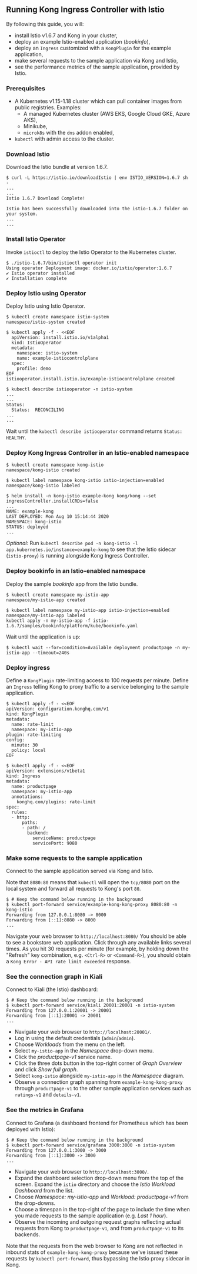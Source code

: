 ## Running Kong Ingress Controller with Istio

By following this guide, you will:
* install Istio v1.6.7 and Kong in your cluster,
* deploy an example Istio-enabled application (_bookinfo_),
* deploy an `Ingress` customized with a `KongPlugin` for the example application,
* make several requests to the sample application via Kong and Istio,
* see the performance metrics of the sample application, provided by Istio.

### Prerequisites

* A Kubernetes v1.15-1.18 cluster which can pull container images from public registries. Examples:
    * A managed Kubernetes cluster (AWS EKS, Google Cloud GKE, Azure AKS),
    * Minikube,
    * `microk8s` with the `dns` addon enabled,
* `kubectl` with admin access to the cluster.

### Download Istio

Download the Istio bundle at version 1.6.7.

```console
$ curl -L https://istio.io/downloadIstio | env ISTIO_VERSION=1.6.7 sh -
...
...
Istio 1.6.7 Download Complete!                                                                                                 
                                                               
Istio has been successfully downloaded into the istio-1.6.7 folder on your system.                                                                                                                                                                            
...
...
```

### Install Istio Operator

Invoke `istioctl` to deploy the Istio Operator to the Kubernetes cluster.

```console
$ ./istio-1.6.7/bin/istioctl operator init
Using operator Deployment image: docker.io/istio/operator:1.6.7
✔ Istio operator installed                                                                                                                                                                                                                                    
✔ Installation complete
```

### Deploy Istio using Operator

Deploy Istio using Istio Operator.

```console
$ kubectl create namespace istio-system
namespace/istio-system created
```
```console
$ kubectl apply -f - <<EOF
  apiVersion: install.istio.io/v1alpha1
  kind: IstioOperator
  metadata:
    namespace: istio-system
    name: example-istiocontrolplane
  spec:
    profile: demo
EOF
istiooperator.install.istio.io/example-istiocontrolplane created
```
```console
$ kubectl describe istiooperator -n istio-system
...
...
Status:
  Status:  RECONCILING
...
...
```

Wait until the `kubectl describe istiooperator` command returns `Status: HEALTHY`.

### Deploy Kong Ingress Controller in an Istio-enabled namespace

```console
$ kubectl create namespace kong-istio
namespace/kong-istio created
```
```console
$ kubectl label namespace kong-istio istio-injection=enabled
namespace/kong-istio labeled
```
```console
$ helm install -n kong-istio example-kong kong/kong --set ingressController.installCRDs=false
...
NAME: example-kong
LAST DEPLOYED: Mon Aug 10 15:14:44 2020
NAMESPACE: kong-istio
STATUS: deployed
...
```

_Optional:_ Run `kubectl describe pod -n kong-istio -l app.kubernetes.io/instance=example-kong` to see that the Istio sidecar (`istio-proxy`) is running alongside Kong Ingress Controller.

### Deploy bookinfo in an Istio-enabled namespace

Deploy the sample _bookinfo_ app from the Istio bundle.

```console
$ kubectl create namespace my-istio-app
namespace/my-istio-app created
```
```console
$ kubectl label namespace my-istio-app istio-injection=enabled
namespace/my-istio-app labeled
kubectl apply -n my-istio-app -f istio-1.6.7/samples/bookinfo/platform/kube/bookinfo.yaml
```
Wait until the application is up:
```console
$ kubectl wait --for=condition=Available deployment productpage -n my-istio-app --timeout=240s
```
### Deploy ingress

Define a `KongPlugin` rate-limiting access to 100 requests per minute. Define an `Ingress` telling Kong to proxy traffic
to a service belonging to the sample application.

```console
$ kubectl apply -f - <<EOF
apiVersion: configuration.konghq.com/v1
kind: KongPlugin
metadata:
  name: rate-limit
  namespace: my-istio-app
plugin: rate-limiting
config:
  minute: 30
  policy: local
EOF
```

```console
$ kubectl apply -f - <<EOF
apiVersion: extensions/v1beta1
kind: Ingress
metadata:
  name: productpage
  namespace: my-istio-app
  annotations:
    konghq.com/plugins: rate-limit
spec:
  rules:
  - http:
      paths:
      - path: /
        backend:
          serviceName: productpage
          servicePort: 9080
```

### Make some requests to the sample application

Connect to the sample application served via Kong and Istio.

Note that `8080:80` means that `kubectl` will open the `tcp/8080` port on the local system and forward all requests to
Kong's port `80`.

```console
$ # Keep the command below running in the background
$ kubectl port-forward service/example-kong-kong-proxy 8080:80 -n kong-istio
Forwarding from 127.0.0.1:8080 -> 8000
Forwarding from [::1]:8080 -> 8000
...
```

Navigate your web browser to `http://localhost:8080/` You should be able to see a bookstore web application. Click
through any available links several times. As you hit 30 requests per minute (for example, by holding down the "Refresh"
key combination, e.g. `<Ctrl-R>` or `<Command-R>`), you should obtain a `Kong Error - API rate limit exceeded` response.

### See the connection graph in Kiali

Connect to Kiali (the Istio) dashboard:

```console
$ # Keep the command below running in the background
$ kubectl port-forward service/kiali 20001:20001 -n istio-system
Forwarding from 127.0.0.1:20001 -> 20001
Forwarding from [::1]:20001 -> 20001
...
```

* Navigate your web browser to `http://localhost:20001/`.
* Log in using the default credentials (`admin`/`admin`).
* Choose _Workloads_ from the menu on the left.
* Select `my-istio-app` in the _Namespace_ drop-down menu.
* Click the _productpage-v1_ service name.
* Click the three dots button in the top-right corner of _Graph Overview_ and click _Show full graph_.
* Select `kong-istio` alongside `my-istio-app` in the _Namespace_ diagram.
* Observe a connection graph spanning from `example-kong-kong-proxy` through `productpage-v1` to the other sample
application services such as `ratings-v1` and `details-v1`.

### See the metrics in Grafana

Connect to Grafana (a dashboard frontend for Prometheus which has been deployed with Istio):

```console
$ # Keep the command below running in the background
$ kubectl port-forward service/grafana 3000:3000 -n istio-system
Forwarding from 127.0.0.1:3000 -> 3000
Forwarding from [::1]:3000 -> 3000
...
```

* Navigate your web browser to `http://localhost:3000/`.
* Expand the dashboard selection drop-down menu from the top of the screen. Expand the `istio` directory and choose the
_Istio Workload Dashboard_ from the list.
* Choose _Namespace: my-istio-app_ and _Workload: productpage-v1_ from the drop-downs.
* Choose a timespan in the top-right of the page to include the time when you made requests to the sample application (e.g. _Last 1 hour_).
* Observe the incoming and outgoing request graphs reflecting actual requests from Kong to `productpage-v1`, and from `productpage-v1` to its backends.

Note that the requests from the web browser to Kong are not reflected in inbound stats of `example-kong-kong-proxy`
because we've issued these requests by `kubectl port-forward`, thus bypassing the Istio proxy sidecar in Kong.